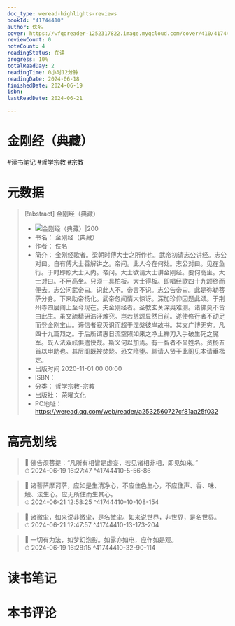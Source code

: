 ```yaml
---
doc_type: weread-highlights-reviews
bookId: "41744410"
author: 佚名
cover: https://wfqqreader-1252317822.image.myqcloud.com/cover/410/41744410/t7_41744410.jpg
reviewCount: 0
noteCount: 4
readingStatus: 在读
progress: 10%
totalReadDay: 2
readingTime: 0小时12分钟
readingDate: 2024-06-18
finishedDate: 2024-06-19
isbn: 
lastReadDate: 2024-06-21

---
```


# 金刚经（典藏）


#读书笔记 #哲学宗教 #宗教

# 元数据
> [!abstract] 金刚经（典藏）
> - ![ 金刚经（典藏）|200](https://wfqqreader-1252317822.image.myqcloud.com/cover/410/41744410/t7_41744410.jpg)
> - 书名： 金刚经（典藏）
> - 作者： 佚名
> - 简介： 金刚经歌者。梁朝时傅大士之所作也。武帝初请志公讲经。志公对曰。自有傅大士善解讲之。帝问。此人今在何处。志公对曰。见在鱼行。于时即照大士入内。帝问。大士欲请大士讲金刚经。要何高坐。大士对曰。不用高坐。只须一具柏板。大士得板。即唱经歌四十九颂终而便去。志公问武帝曰。识此人不。帝言不识。志公告帝曰。此是弥勒菩萨分身。下来助帝杨化。武帝忽闻情大惊讶。深加珍仰因题此颂。于荆州寺四层阁上至今现在。夫金刚经者。圣教玄关深奥难测。诸佛莫不皆由此生。虽文疏精研浩汗难究。岂若慈颂显然目前。遂使修行者不动足而登金刚宝山。谛信者寂灭识而超于涅槃彼岸故书。其文广博无穷。凡四十九篇烈之。于后所谓惠日流空照如来之净土禅刀入手破生死之魔军。既人法双祛俱遣快哉。斯义何以加焉。有一智者不显姓名。资杨五首以申助也。其层阁既被焚烧。恐文隋堕。聊请人贤于此阁见本请垂楷定。
> - 出版时间 2020-11-01 00:00:00
> - ISBN： 
> - 分类： 哲学宗教-宗教
> - 出版社： 荣曜文化
> - PC地址：https://weread.qq.com/web/reader/a2532560727cf81aa25f032

# 高亮划线




> 📌 佛告须菩提：“凡所有相皆是虚妄，若见诸相非相，即见如来。”  
> ⏱ 2024-06-19 16:27:47 ^41744410-5-56-86



> 📌 诸菩萨摩诃萨，应如是生清净心，不应住色生心，不应住声、香、味、触、法生心。应无所住而生其心。  
> ⏱ 2024-06-21 12:58:25 ^41744410-10-108-154



> 📌 诸微尘，如来说非微尘，是名微尘。如来说世界，非世界，是名世界。  
> ⏱ 2024-06-21 12:47:57 ^41744410-13-173-204



> 📌 一切有为法，如梦幻泡影。如露亦如电，应作如是观。  
> ⏱ 2024-06-19 16:28:15 ^41744410-32-90-114



# 读书笔记




# 本书评论

